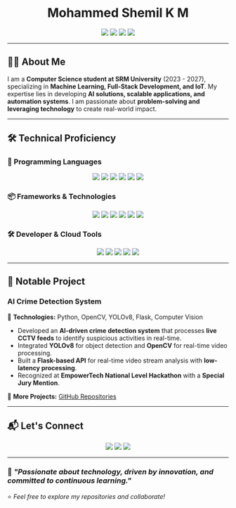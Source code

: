 <h1 align="center">Mohammed Shemil K M</h1>

<p align="center">
  <a href="https://mdshemil.netlify.app/"><img src="https://img.shields.io/badge/Portfolio-Visit-blue?style=for-the-badge"></a>
  <a href="https://www.linkedin.com/in/md-shemil/"><img src="https://img.shields.io/badge/LinkedIn-Connect-blue?style=for-the-badge&logo=linkedin"></a>
  <a href="https://github.com/md-shemil"><img src="https://img.shields.io/badge/GitHub-Follow-black?style=for-the-badge&logo=github"></a>
  <a href="mailto:md.shemil.official@gmail.com"><img src="https://img.shields.io/badge/Email-Contact-red?style=for-the-badge&logo=gmail&logoColor=white"></a>
</p>

---

## 👨‍💻 About Me  
I am a **Computer Science student at SRM University** (2023 - 2027), specializing in **Machine Learning, Full-Stack Development, and IoT**. My expertise lies in developing **AI solutions, scalable applications, and automation systems**. I am passionate about **problem-solving and leveraging technology** to create real-world impact.

---

## 🛠️ Technical Proficiency  

### 🚀 Programming Languages  
<p align="center">
  <img src="https://img.shields.io/badge/C-A8B9CC?style=for-the-badge&logo=c&logoColor=white">
  <img src="https://img.shields.io/badge/C++-00599C?style=for-the-badge&logo=c%2B%2B&logoColor=white">
  <img src="https://img.shields.io/badge/Python-3776AB?style=for-the-badge&logo=python&logoColor=white">
  <img src="https://img.shields.io/badge/Java-007396?style=for-the-badge&logo=java&logoColor=white">
  <img src="https://img.shields.io/badge/JavaScript-F7DF1E?style=for-the-badge&logo=javascript&logoColor=black">
  <img src="https://img.shields.io/badge/SQL-4479A1?style=for-the-badge&logo=postgresql&logoColor=white">
</p>

### 📦 Frameworks & Technologies  
<p align="center">
  <img src="https://img.shields.io/badge/React-61DAFB?style=for-the-badge&logo=react&logoColor=black">
  <img src="https://img.shields.io/badge/Flask-000000?style=for-the-badge&logo=flask&logoColor=white">
  <img src="https://img.shields.io/badge/Spring%20Boot-6DB33F?style=for-the-badge&logo=spring-boot&logoColor=white">
  <img src="https://img.shields.io/badge/OpenCV-5C3EE8?style=for-the-badge&logo=opencv&logoColor=white">
  <img src="https://img.shields.io/badge/TensorFlow-FF6F00?style=for-the-badge&logo=tensorflow&logoColor=white">
  <img src="https://img.shields.io/badge/IoT-00A4EF?style=for-the-badge&logo=azureiot&logoColor=white">
</p>

### 🛠 Developer & Cloud Tools  
<p align="center">
  <img src="https://img.shields.io/badge/VS%20Code-007ACC?style=for-the-badge&logo=visual-studio-code&logoColor=white">
  <img src="https://img.shields.io/badge/Git-F05032?style=for-the-badge&logo=git&logoColor=white">
  <img src="https://img.shields.io/badge/Google%20Cloud-4285F4?style=for-the-badge&logo=google-cloud&logoColor=white">
  <img src="https://img.shields.io/badge/Eclipse-2C2255?style=for-the-badge&logo=eclipse&logoColor=white">
  <img src="https://img.shields.io/badge/Android%20Studio-3DDC84?style=for-the-badge&logo=android-studio&logoColor=white">
</p>

---

## 📌 Notable Project  

### **AI Crime Detection System**  
📌 **Technologies:** Python, OpenCV, YOLOv8, Flask, Computer Vision  
- Developed an **AI-driven crime detection system** that processes **live CCTV feeds** to identify suspicious activities in real-time.  
- Integrated **YOLOv8** for object detection and **OpenCV** for real-time video processing.  
- Built a **Flask-based API** for real-time video stream analysis with **low-latency processing**.  
- Recognized at **EmpowerTech National Level Hackathon** with a **Special Jury Mention**.  

🔗 **More Projects:** [GitHub Repositories](https://github.com/md-shemil)  

---

## 📬 Let's Connect  
<p align="center">
  <a href="https://www.linkedin.com/in/md-shemil/"><img src="https://img.shields.io/badge/LinkedIn-Connect-blue?style=for-the-badge&logo=linkedin"></a>
  <a href="https://mdshemil.netlify.app/"><img src="https://img.shields.io/badge/Portfolio-Visit-blue?style=for-the-badge"></a>
  <a href="mailto:md.shemil.official@gmail.com"><img src="https://img.shields.io/badge/Email-Contact-red?style=for-the-badge&logo=gmail&logoColor=white"></a>
</p>

---

### 🌟 _"Passionate about technology, driven by innovation, and committed to continuous learning."_  

⭐ _Feel free to explore my repositories and collaborate!_  
